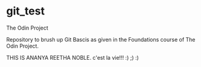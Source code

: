 # git_test
The Odin Project

Repository to brush up Git Bascis as given in the Foundations course of The Odin Project. 

THIS IS ANANYA REETHA NOBLE. 
c'est la vie!!!
:) ;) :)